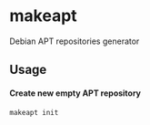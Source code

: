 # makeapt

Debian APT repositories generator


## Usage

#### Create new empty APT repository

```shell
makeapt init
```
